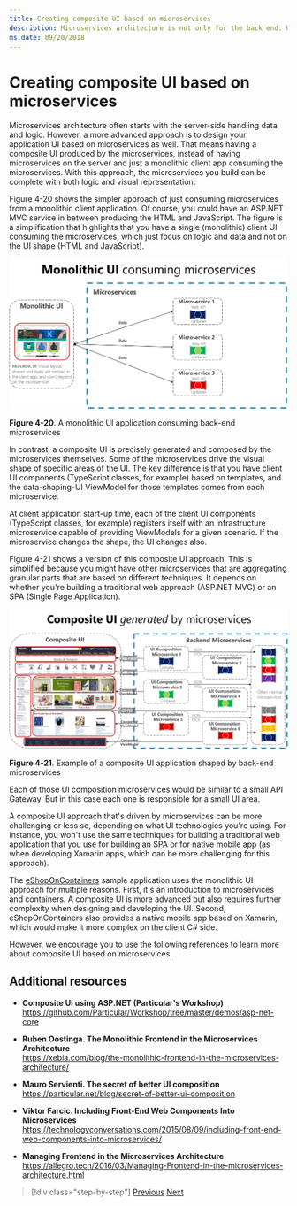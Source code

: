 ```yaml
---
title: Creating composite UI based on microservices
description: Microservices architecture is not only for the back end. Get a peek view at using it in the front end.
ms.date: 09/20/2018
---
```

# Creating composite UI based on microservices

Microservices architecture often starts with the server-side handling data and logic. However, a more advanced approach is to design your application UI based on microservices as well. That means having a composite UI produced by the microservices, instead of having microservices on the server and just a monolithic client app consuming the microservices. With this approach, the microservices you build can be complete with both logic and visual representation.

Figure 4-20 shows the simpler approach of just consuming microservices from a monolithic client application. Of course, you could have an ASP.NET MVC service in between producing the HTML and JavaScript. The figure is a simplification that highlights that you have a single (monolithic) client UI consuming the microservices, which just focus on logic and data and not on the UI shape (HTML and JavaScript).

![A monolithic UI application connecting to individual microservices.](./media/image20.png)

**Figure 4-20**. A monolithic UI application consuming back-end microservices

In contrast, a composite UI is precisely generated and composed by the microservices themselves. Some of the microservices drive the visual shape of specific areas of the UI. The key difference is that you have client UI components (TypeScript classes, for example) based on templates, and the data-shaping-UI ViewModel for those templates comes from each microservice.

At client application start-up time, each of the client UI components (TypeScript classes, for example) registers itself with an infrastructure microservice capable of providing ViewModels for a given scenario. If the microservice changes the shape, the UI changes also.

Figure 4-21 shows a version of this composite UI approach. This is simplified because you might have other microservices that are aggregating granular parts that are based on different techniques. It depends on whether you're building a traditional web approach (ASP.NET MVC) or an SPA (Single Page Application).

![In composite UI application, each UI section is generated by a UI composition microservice, that acts like a mini-gateway.](./media/image21.png)

**Figure 4-21**. Example of a composite UI application shaped by back-end microservices

Each of those UI composition microservices would be similar to a small API Gateway. But in this case each one is responsible for a small UI area.

A composite UI approach that's driven by microservices can be more challenging or less so, depending on what UI technologies you're using. For instance, you won't use the same techniques for building a traditional web application that you use for building an SPA or for native mobile app (as when developing Xamarin apps, which can be more challenging for this approach).

The [eShopOnContainers](https://aka.ms/MicroservicesArchitecture) sample application uses the monolithic UI approach for multiple reasons. First, it's an introduction to microservices and containers. A composite UI is more advanced but also requires further complexity when designing and developing the UI. Second, eShopOnContainers also provides a native mobile app based on Xamarin, which would make it more complex on the client C\# side.

However, we encourage you to use the following references to learn more about composite UI based on microservices.

## Additional resources

- **Composite UI using ASP.NET (Particular's Workshop)** \
  <https://github.com/Particular/Workshop/tree/master/demos/asp-net-core>

- **Ruben Oostinga. The Monolithic Frontend in the Microservices Architecture** \
  <https://xebia.com/blog/the-monolithic-frontend-in-the-microservices-architecture/>

- **Mauro Servienti. The secret of better UI composition** \
  <https://particular.net/blog/secret-of-better-ui-composition>

- **Viktor Farcic. Including Front-End Web Components Into Microservices** \
  <https://technologyconversations.com/2015/08/09/including-front-end-web-components-into-microservices/>

- **Managing Frontend in the Microservices Architecture** \
  <https://allegro.tech/2016/03/Managing-Frontend-in-the-microservices-architecture.html>

>[!div class="step-by-step"]
>[Previous](microservices-addressability-service-registry.md)
>[Next](resilient-high-availability-microservices.md)
